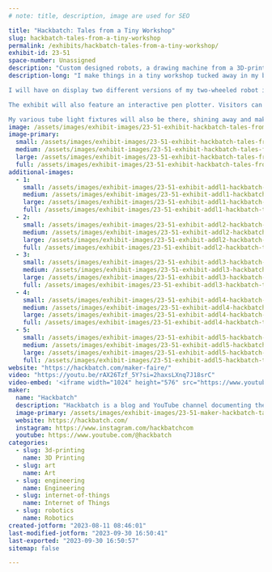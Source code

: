 ```yaml
---
# note: title, description, image are used for SEO

title: "Hackbatch: Tales from a Tiny Workshop"
slug: hackbatch-tales-from-a-tiny-workshop
permalink: /exhibits/hackbatch-tales-from-a-tiny-workshop/
exhibit-id: 23-51
space-number: Unassigned
description: "Custom designed robots, a drawing machine from a 3D-printer and shiny lights with fancy effects!"
description-long: "I make things in a tiny workshop tucked away in my bedroom closet. A single workbench and some basic tools are used to build robots, make art and videos, and all sorts of fun lights!

I will have on display two different versions of my two-wheeled robot in various stages of completion. I recently improved the design and will have a functioning hub-less wheel to demonstrate.

The exhibit will also feature an interactive pen plotter. Visitors can customize a digital card and a real version will be printed using the pen plotter right before their eyes.

My various tube light fixtures will also be there, shining away and making pretty colors! "
image: /assets/images/exhibit-images/23-51-exhibit-hackbatch-tales-from-a-tiny-workshop-thumbnail-large.png
image-primary: 
  small: /assets/images/exhibit-images/23-51-exhibit-hackbatch-tales-from-a-tiny-workshop-thumbnail-small.png
  medium: /assets/images/exhibit-images/23-51-exhibit-hackbatch-tales-from-a-tiny-workshop-thumbnail-medium.png
  large: /assets/images/exhibit-images/23-51-exhibit-hackbatch-tales-from-a-tiny-workshop-thumbnail-large.png
  full: /assets/images/exhibit-images/23-51-exhibit-hackbatch-tales-from-a-tiny-workshop-thumbnail-full.png
additional-images: 
  - 1:
    small: /assets/images/exhibit-images/23-51-exhibit-addl1-hackbatch-tales-from-a-tiny-workshop-screenshot-2023-07-06-163005-small.png
    medium: /assets/images/exhibit-images/23-51-exhibit-addl1-hackbatch-tales-from-a-tiny-workshop-screenshot-2023-07-06-163005-medium.png
    large: /assets/images/exhibit-images/23-51-exhibit-addl1-hackbatch-tales-from-a-tiny-workshop-screenshot-2023-07-06-163005-large.png
    full: /assets/images/exhibit-images/23-51-exhibit-addl1-hackbatch-tales-from-a-tiny-workshop-screenshot-2023-07-06-163005-full.png
  - 2:
    small: /assets/images/exhibit-images/23-51-exhibit-addl2-hackbatch-tales-from-a-tiny-workshop-img-0718-small.JPG
    medium: /assets/images/exhibit-images/23-51-exhibit-addl2-hackbatch-tales-from-a-tiny-workshop-img-0718-medium.JPG
    large: /assets/images/exhibit-images/23-51-exhibit-addl2-hackbatch-tales-from-a-tiny-workshop-img-0718-large.JPG
    full: /assets/images/exhibit-images/23-51-exhibit-addl2-hackbatch-tales-from-a-tiny-workshop-img-0718-full.JPG
  - 3:
    small: /assets/images/exhibit-images/23-51-exhibit-addl3-hackbatch-tales-from-a-tiny-workshop-img-0722-small.JPG
    medium: /assets/images/exhibit-images/23-51-exhibit-addl3-hackbatch-tales-from-a-tiny-workshop-img-0722-medium.JPG
    large: /assets/images/exhibit-images/23-51-exhibit-addl3-hackbatch-tales-from-a-tiny-workshop-img-0722-large.JPG
    full: /assets/images/exhibit-images/23-51-exhibit-addl3-hackbatch-tales-from-a-tiny-workshop-img-0722-full.JPG
  - 4:
    small: /assets/images/exhibit-images/23-51-exhibit-addl4-hackbatch-tales-from-a-tiny-workshop-img-0723-small.JPG
    medium: /assets/images/exhibit-images/23-51-exhibit-addl4-hackbatch-tales-from-a-tiny-workshop-img-0723-medium.JPG
    large: /assets/images/exhibit-images/23-51-exhibit-addl4-hackbatch-tales-from-a-tiny-workshop-img-0723-large.JPG
    full: /assets/images/exhibit-images/23-51-exhibit-addl4-hackbatch-tales-from-a-tiny-workshop-img-0723-full.JPG
  - 5:
    small: /assets/images/exhibit-images/23-51-exhibit-addl5-hackbatch-tales-from-a-tiny-workshop-img-0725-small.JPG
    medium: /assets/images/exhibit-images/23-51-exhibit-addl5-hackbatch-tales-from-a-tiny-workshop-img-0725-medium.JPG
    large: /assets/images/exhibit-images/23-51-exhibit-addl5-hackbatch-tales-from-a-tiny-workshop-img-0725-large.JPG
    full: /assets/images/exhibit-images/23-51-exhibit-addl5-hackbatch-tales-from-a-tiny-workshop-img-0725-full.JPG
website: "https://hackbatch.com/maker-faire/"
video: "https://youtu.be/rAX26Tzf_5Y?si=2haxsLXnq7J18srC"
video-embed: '<iframe width="1024" height="576" src="https://www.youtube.com/embed/rAX26Tzf_5Y?feature=oembed" frameborder="0" allow="accelerometer; autoplay; clipboard-write; encrypted-media; gyroscope; picture-in-picture; web-share" allowfullscreen title="3D-printing a Robot Wheel with No Axle"></iframe>'
maker: 
  name: "Hackbatch"
  description: "Hackbatch is a blog and YouTube channel documenting the process of a maker in progress. I make and design robots, work with electronics, and use engineering to make art. I write and make videos about my experiences as a maker and the challenges I find in each project."
  image-primary: /assets/images/exhibit-images/23-51-maker-hackbatch-tales-from-a-tiny-workshop-hackbatch-channel-logo-medium.png
  website: https://hackbatch.com/
  instagram: https://www.instagram.com/hackbatchcom
  youtube: https://www.youtube.com/@hackbatch
categories: 
  - slug: 3d-printing
    name: 3D Printing
  - slug: art
    name: Art
  - slug: engineering
    name: Engineering
  - slug: internet-of-things
    name: Internet of Things
  - slug: robotics
    name: Robotics
created-jotform: "2023-08-11 08:46:01"
last-modified-jotform: "2023-09-30 16:50:41"
last-exported: "2023-09-30 16:50:57"
sitemap: false

---
```

